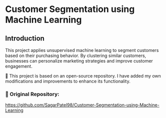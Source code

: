 # Customer Segmentation using Machine Learning
## Introduction
This project applies unsupervised machine learning to segment customers based on their purchasing behavior. By clustering similar customers, businesses can personalize marketing strategies and improve customer engagement.

📝 This project is based on an open-source repository. I have added my own modifications and improvements to enhance its functionality.

### 🔗 Original Repository: 
https://github.com/SagarPatel98/Customer-Segmentation-using-Machine-Learning
